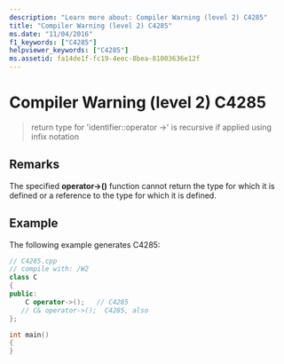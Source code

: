 ```yaml
---
description: "Learn more about: Compiler Warning (level 2) C4285"
title: "Compiler Warning (level 2) C4285"
ms.date: "11/04/2016"
f1_keywords: ["C4285"]
helpviewer_keywords: ["C4285"]
ms.assetid: fa14de1f-fc19-4eec-8bea-81003636e12f
---
```

# Compiler Warning (level 2) C4285

> return type for 'identifier::operator ->' is recursive if applied using infix notation

## Remarks

The specified **operator->()** function cannot return the type for which it is defined or a reference to the type for which it is defined.

## Example

The following example generates C4285:

```cpp
// C4285.cpp
// compile with: /W2
class C
{
public:
    C operator->();   // C4285
   // C& operator->();  C4285, also
};

int main()
{
}
```
